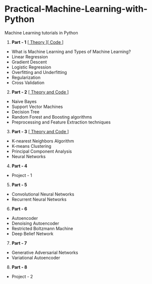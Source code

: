 # Practical-Machine-Learning-with-Python
Machine Learning tutorials in Python

1. **Part - 1** [[ Theory ](https://savan77.github.io/blog/machine-learning-part1.html)][[ Code ](https://github.com/savan77/Practical-Machine-Learning-With-Python/blob/master/Part%20-%201/Practical%20Machine%20Learning%20With%20Python%20%5BPart%20-%201%5D.ipynb)]
- What is Machine Learning and Types of Machine Learning?
- Linear Regression
- Gradient Descent
- Logistic Regression
- Overfitting and Underfitting
- Regularization
- Cross Validation

2. **Part - 2** [[ Theory and Code ](https://github.com/savan77/Practical-Machine-Learning-With-Python/blob/master/Part%20-%202/Practical%20Machine%20Learning%20With%20Python%20-%20Part%202.ipynb)]
- Naive Bayes
- Support Vector Machines
- Decision Tree
- Random Forest and Boosting algorithms
- Preprocessing and Feature Extraction techniques

3. **Part - 3** [[ Theory and Code ](https://github.com/savan77/Practical-Machine-Learning-With-Python/blob/master/Part%20-%203/Practical%20Machine%20Learning%20With%20Python%20-%20Part%203.ipynb)]
- K-nearest Neighbors Algorithm
- K-means Clustering
- Principal Component Analysis
- Neural Networks

4. **Part - 4**
- Project - 1

5. **Part - 5**
- Convolutional Neural Networks
- Recurrent Neural Networks

6. **Part - 6**
- Autoencoder
- Denoising Autoencoder
- Restricted Boltzmann Machine
- Deep Belief Network

7. **Part - 7**
- Generative Adversarial Networks
- Variational Autoencoder

8. **Part - 8**
- Project - 2